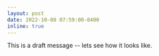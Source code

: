 ```yaml
---
layout: post
date: 2022-10-08 07:59:00-0400
inline: true
---
```


This is a draft message -- lets see how it looks like.
